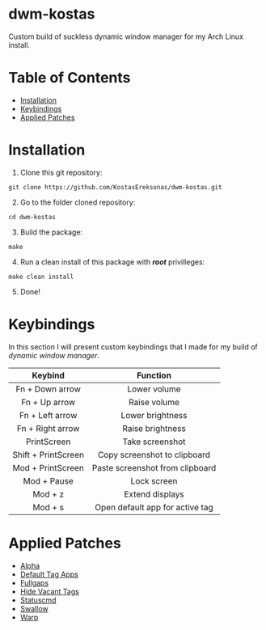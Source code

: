 # dwm-kostas

Custom build of suckless dynamic window manager for my Arch Linux install.

Table of Contents
=================
* [Installation](#Installation)
* [Keybindings](#Keybindings)
* [Applied Patches](#Applied-Patches)

# Installation

1. Clone this git repository:

`git clone https://github.com/KostasEreksonas/dwm-kostas.git`

2. Go to the folder cloned repository:

`cd dwm-kostas`

3. Build the package:

`make`

4. Run a clean install of this package with ***root*** privilleges:

`make clean install`

5. Done!

# Keybindings
In this section I will present custom keybindings that I made for my build of _dynamic window manager_.

|		 Keybind		|				Function			|
|:---------------------:|:---------------------------------:|
|	Fn + Down arrow		|	Lower volume					|
|	Fn + Up arrow		|	Raise volume					|
|	Fn + Left arrow		|	Lower brightness				|
|	Fn + Right arrow	|	Raise brightness				|
|	PrintScreen			|	Take screenshot					|
|	Shift + PrintScreen |	Copy screenshot to clipboard	|
|	Mod + PrintScreen	|	Paste screenshot from clipboard	|
|	Mod + Pause			|	Lock screen						|
|	Mod + z				|	Extend displays					|
|	Mod + s				|	Open default app for active tag	|

# Applied Patches

* [Alpha](https://dwm.suckless.org/patches/alpha/)
* [Default Tag Apps](https://dwm.suckless.org/patches/default_tag_apps/)
* [Fullgaps](https://dwm.suckless.org/patches/fullgaps/)
* [Hide Vacant Tags](https://dwm.suckless.org/patches/hide_vacant_tags/)
* [Statuscmd](https://dwm.suckless.org/patches/statuscmd/)
* [Swallow](https://dwm.suckless.org/patches/swallow/)
* [Warp](https://dwm.suckless.org/patches/warp/)
